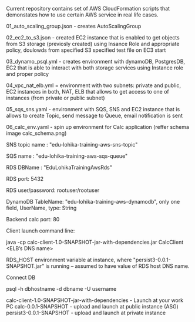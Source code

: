 Current repository contains set of AWS CloudFormation scripts that demonstates how to use certain AWS service in real life cases.

01_auto_scaling_group.json - creates AutoScalingGroup

02_ec2_to_s3.json - created EC2 instance that is enabled to get objects from S3 storage (previosly created) using Insance Role and appropriate policy, doulowds from specified S3 specified test file on EC3 start

03_dynamo_psql.yml - creates environment with dynamoDB, PostgresDB, EC2 that is able to interact with both storage services using Instance role and proper policy

04_vpc_nat_elb.yml = environment with two subnets: private and public, EC2 instances in both, NAT, ELB that allows to get access to one of instances (from private or public subnet) 

05_sqs_sns.yaml - environment with SQS, SNS and EC2 instance that is allows to create Topic, send message to Queue, email notification is sent

06_calc_env.yaml - spin up environment for Calc application (reffer schema image calc_schema.png)

SNS topic name : "edu-lohika-training-aws-sns-topic"

SQS name : "edu-lohika-training-aws-sqs-queue"

RDS DBName : "EduLohikaTrainingAwsRds"

RDS port: 5432

RDS user/password: rootuser/rootuser

DynamoDB TableName: "edu-lohika-training-aws-dynamodb", only one field, UserName, type: String

Backend calc port: 80

Client launch command line:

java -cp calc-client-1.0-SNAPSHOT-jar-with-dependencies.jar CalcClient <ELB’s DNS name>

RDS_HOST environment variable at instance, where "persist3-0.0.1-SNAPSHOT.jar" is running – assumed to have value of RDS host DNS name.

Connect DB

psql -h dbhostname -d dbname -U username


calc-client-1.0-SNAPSHOT-jar-with-dependencies - Launch at your work PC
calc-0.0.1-SNAPSHOT - upload and launch at public instance (ASG)
persist3-0.0.1-SNAPSHOT - upload and launch at private instance
